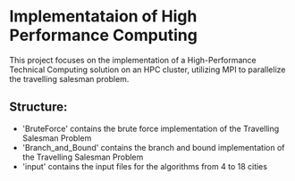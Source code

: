 
# Implementataion of High Performance Computing 

This project focuses on the implementation of a High-Performance Technical Computing solution on an HPC cluster, utilizing MPI to parallelize the travelling salesman problem.

## Structure:

- 'BruteForce' contains the brute force implementation of the Travelling Salesman Problem
- 'Branch_and_Bound' contains the branch and bound implementation of the Travelling Salesman Problem
- 'input' contains the input files for the algorithms from 4 to 18 cities
